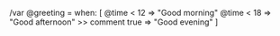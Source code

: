 /var @greeting = when: [
  @time < 12 => "Good morning"
  @time < 18 => "Good afternoon" >> comment
  true => "Good evening"
]